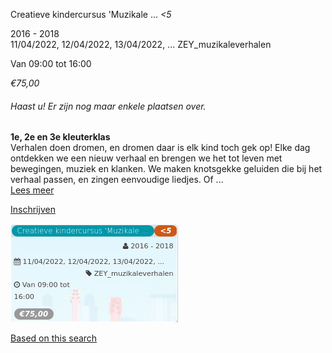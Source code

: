 Creatieve kindercursus 'Muzikale ... *<5*

2016 - 2018  
11/04/2022, 12/04/2022, 13/04/2022, ... ZEY\_muzikaleverhalen  

Van 09:00 tot 16:00

*€75,00*

  

###### *Haast u! Er zijn nog maar enkele plaatsen over.*

  

**1e, 2e en 3e kleuterklas**  
Verhalen doen dromen, en dromen daar is elk kind toch gek op! Elke dag ontdekken we een nieuw verhaal en brengen we het tot leven met bewegingen, muziek en klanken. We maken knotsgekke geluiden die bij het verhaal passen, en zingen eenvoudige liedjes. Of ...  
[Lees meer](https://tickets.vgc.be/activity/subscribe/ZEY_muzikaleverhalen)

[Inschrijven](https://tickets.vgc.be/activity/subscribe/ZEY_muzikaleverhalen)

![](71900.png)

[Based on this search](https://tickets.vgc.be/activity/index?&vrijeplaatsen=1&Age%5B%5D=3%2C5&entity=276)